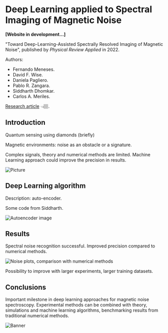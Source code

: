 # Deep Learning applied to Spectral Imaging of Magnetic Noise

**[Website in development...]**

"Toward Deep-Learning-Assisted Spectrally Resolved Imaging of Magnetic Noise", published by *Physical Review Applied* in 2022.

Authors:
* Fernando Meneses.
* David F. Wise.
* Daniela Pagliero.
* Pablo R. Zangara.
* Siddharth Dhomkar.
* Carlos A. Meriles.

[Research article](https://journals.aps.org/prapplied/abstract/10.1103/PhysRevApplied.18.024004) 👈🏽.

## Introduction

Quantum sensing using diamonds (briefly)

Magnetic environments: noise as an obstacle or a signature.

Complex signals, theory and numerical methods are limited. Machine Learning approach could improve the precision in results.

![Picture](httplink)

## Deep Learning algorithm

Description: auto-encoder.

Some code from Siddharth.

![Autoencoder image](httplink)

## Results

Spectral noise recognition successful. Improved precision compared to numerical methods.

![Noise plots, comparison with numerical methods](httplink)

Possibility to improve with larger experiments, larger training datasets.

## Conclusions

Important milestone in deep learning approaches for magnetic noise spectroscopy. Experimental methods can be combined with theory, simulations and machine learning algorithms, benchmarking results from traditional numerical methods.

![Banner](httplink)

